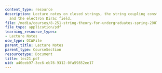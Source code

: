 ```yaml
---
content_type: resource
description: Lecture notes on closed strings, the string coupling constant, superstrings,
  and the electron Dirac field.
file: /media/courses/8-251-string-theory-for-undergraduates-spring-2007/a40eeb973ec6eb7693120fa59852ee17_lec21.pdf
file_type: application/pdf
learning_resource_types:
- Lecture Notes
ocw_type: OCWFile
parent_title: Lecture Notes
parent_type: CourseSection
resourcetype: Document
title: lec21.pdf
uid: a40eeb97-3ec6-eb76-9312-0fa59852ee17
---
```

